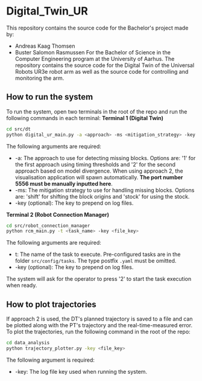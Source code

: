 # Digital_Twin_UR
This repository contains the source code for the Bachelor's project made by:
- Andreas Kaag Thomsen
- Buster Salomon Rasmussen
For the Bachelor of Science in the Computer Engineering program at the University of Aarhus.
The repository contains the source code for the Digital Twin of the Universal Robots UR3e robot arm as well as the source code for controlling and monitoring the arm.

## How to run the system
To run the system, open two terminals in the root of the repo and run the following commands in each terminal:
**Terminal 1 (Digital Twin)**
```bash
cd src/dt
python digital_ur_main.py -a <approach> -ms <mitigation_strategy> -key <file_key>
```
The following arguments are required:
- -a: The approach to use for detecting missing blocks. Options are: '1' for the first approach using timing thresholds and '2' for the second approach based on model divergence. When using approach 2, the visualisation application will spawn automatically. **The port number 5556 must be manually inputted here**.
- -ms: The mitigation strategy to use for handling missing blocks. Options are: 'shift' for shifting the block origins and 'stock' for using the stock.
- -key (optional): The key to prepend on log files.

**Terminal 2 (Robot Connection Manager)**
```bash
cd src/robot_connection_manager
python rcm_main.py -t <task_name> -key <file_key>
```
The following arguments are required:
- t: The name of the task to execute. Pre-configured tasks are in the folder `src/config/tasks`. The type postfix ``.yaml`` must be omitted.
- -key (optional): The key to prepend on log files.

The system will ask for the operator to press '2' to start the task execution when ready. 

## How to plot trajectories
If approach 2 is used, the DT's planned trajectory is saved to a file and can be plotted along with the PT's trajectory and the real-time-measured error. To plot the trajectories, run the following command in the root of the repo:
```bash
cd data_analysis
python trajectory_plotter.py -key <file_key>
```
The following argument is required:
- -key: The log file key used when running the system.
